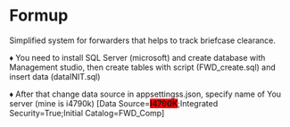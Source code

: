 # Formup

Simplified system for forwarders that helps to track briefcase clearance.

♦ You need to install SQL Server (microsoft) and create database with Management studio,
then create tables with script (FWD_create.sql) and insert data (dataINIT.sql)

♦ After that change data source in appsettingss.json, specify name of You server (mine is i4790k)
[Data Source=<b style="background-color:red;">I4790K</b>;Integrated Security=True;Initial Catalog=FWD_Comp]
